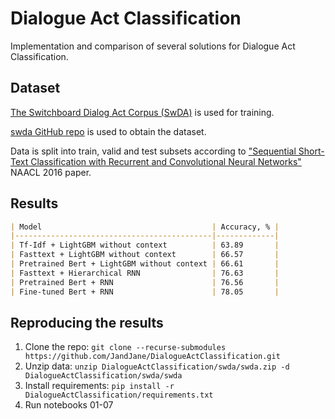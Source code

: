 
# Dialogue Act Classification

Implementation and comparison of several solutions for Dialogue Act Classification.

## Dataset

[The Switchboard Dialog Act Corpus (SwDA)](https://catalog.ldc.upenn.edu/LDC97S62) is used for training.

[swda GitHub repo](https://github.com/cgpotts/swda) is used to obtain the dataset.

Data is split into train, valid and test subsets according to ["Sequential Short-Text Classification with Recurrent and Convolutional Neural Networks"](http://arxiv.org/abs/1603.03827) NAACL 2016 paper.

##  Results

```markdown
| Model                                      | Accuracy, % |
|--------------------------------------------|-------------|
| Tf-Idf + LightGBM without context          | 63.89       |
| Fasttext + LightGBM without context        | 66.57       |
| Pretrained Bert + LightGBM without context | 66.61       |
| Fasttext + Hierarchical RNN                | 76.63       |
| Pretrained Bert + RNN                      | 76.56       |
| Fine-tuned Bert + RNN                      | 78.05       |
```

## Reproducing the results

1. Clone the repo: `git clone --recurse-submodules https://github.com/JandJane/DialogueActClassification.git`
2. Unzip data: `unzip DialogueActClassification/swda/swda.zip -d DialogueActClassification/swda/swda`
3. Install requirements: `pip install -r DialogueActClassification/requirements.txt`
4. Run notebooks 01-07
